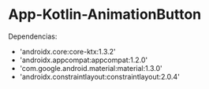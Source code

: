 # App-Kotlin-AnimationButton

Dependencias:

 - 'androidx.core:core-ktx:1.3.2'
 - 'androidx.appcompat:appcompat:1.2.0'
 - 'com.google.android.material:material:1.3.0'
 - 'androidx.constraintlayout:constraintlayout:2.0.4'

